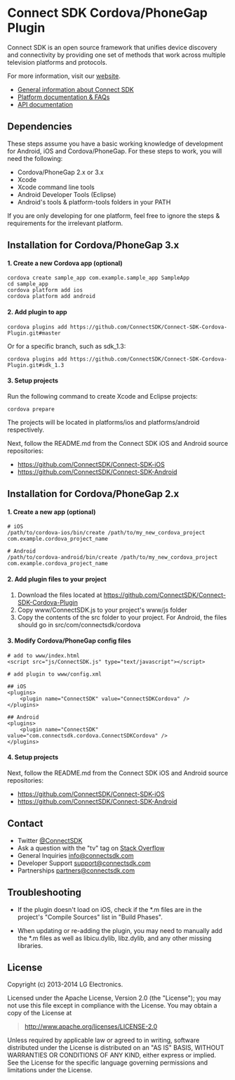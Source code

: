 # Connect SDK Cordova/PhoneGap Plugin

Connect SDK is an open source framework that unifies device discovery and connectivity by providing one set of methods that work across multiple television platforms and protocols.

For more information, visit our [website](http://www.connectsdk.com/).

* [General information about Connect SDK](http://www.connectsdk.com/discover/)
* [Platform documentation & FAQs](http://www.connectsdk.com/docs/cordova/)
* [API documentation](http://www.connectsdk.com/apis/cordova/)

## Dependencies

These steps assume you have a basic working knowledge of development for Android, iOS and Cordova/PhoneGap. For these steps to work, you will need the following:

- Cordova/PhoneGap 2.x or 3.x
- Xcode
- Xcode command line tools
- Android Developer Tools (Eclipse)
- Android's tools & platform-tools folders in your PATH

If you are only developing for one platform, feel free to ignore the steps & requirements for the irrelevant platform.

## Installation for Cordova/PhoneGap 3.x

#### 1. Create a new Cordova app (optional)

    cordova create sample_app com.example.sample_app SampleApp
    cd sample_app
    cordova platform add ios
    cordova platform add android

#### 2. Add plugin to app

    cordova plugins add https://github.com/ConnectSDK/Connect-SDK-Cordova-Plugin.git#master

Or for a specific branch, such as sdk_1.3:

    cordova plugins add https://github.com/ConnectSDK/Connect-SDK-Cordova-Plugin.git#sdk_1.3

#### 3. Setup projects

Run the following command to create Xcode and Eclipse projects:

    cordova prepare

The projects will be located in platforms/ios and platforms/android respectively.

Next, follow the README.md from the Connect SDK iOS and Android source repositories:

* https://github.com/ConnectSDK/Connect-SDK-iOS
* https://github.com/ConnectSDK/Connect-SDK-Android

## Installation for Cordova/PhoneGap 2.x

#### 1. Create a new app (optional)
    # iOS
    /path/to/cordova-ios/bin/create /path/to/my_new_cordova_project com.example.cordova_project_name
    
    # Android
    /path/to/cordova-android/bin/create /path/to/my_new_cordova_project com.example.cordova_project_name

#### 2. Add plugin files to your project
1. Download the files located at <https://github.com/ConnectSDK/Connect-SDK-Cordova-Plugin>
2. Copy www/ConnectSDK.js to your project's www/js folder
3. Copy the contents of the src folder to your project. For Android, the files should go in src/com/connectsdk/cordova

#### 3. Modify Cordova/PhoneGap config files
    # add to www/index.html
    <script src="js/ConnectSDK.js" type="text/javascript"></script>
	
    # add plugin to www/config.xml

    ## iOS
    <plugins>
        <plugin name="ConnectSDK" value="ConnectSDKCordova" />
    </plugins>

    ## Android
    <plugins>
        <plugin name="ConnectSDK" value="com.connectsdk.cordova.ConnectSDKCordova" />
    </plugins>

#### 4. Setup projects

Next, follow the README.md from the Connect SDK iOS and Android source repositories:

* https://github.com/ConnectSDK/Connect-SDK-iOS
* https://github.com/ConnectSDK/Connect-SDK-Android

## Contact
* Twitter [@ConnectSDK](https://www.twitter.com/ConnectSDK)
* Ask a question with the "tv" tag on [Stack Overflow](http://stackoverflow.com/tags/tv)
* General Inquiries info@connectsdk.com
* Developer Support support@connectsdk.com
* Partnerships partners@connectsdk.com

## Troubleshooting

* If the plugin doesn't load on iOS, check if the *.m files are in the project's
  "Compile Sources" list in "Build Phases".

* When updating or re-adding the plugin, you may need to manually add the *.m files
  as well as libicu.dylib, libz.dylib, and any other missing libraries.

## License

Copyright (c) 2013-2014 LG Electronics.

Licensed under the Apache License, Version 2.0 (the "License");
you may not use this file except in compliance with the License.
You may obtain a copy of the License at

> http://www.apache.org/licenses/LICENSE-2.0

Unless required by applicable law or agreed to in writing, software
distributed under the License is distributed on an "AS IS" BASIS,
WITHOUT WARRANTIES OR CONDITIONS OF ANY KIND, either express or implied.
See the License for the specific language governing permissions and
limitations under the License.
